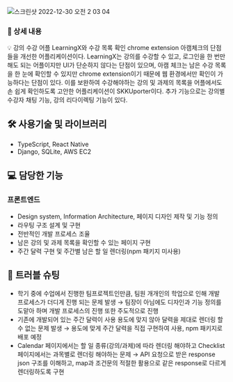 ![스크린샷 2022-12-30 오전 2 03 04](https://user-images.githubusercontent.com/86578246/230535148-20431605-1b73-4165-8ad2-1284ceb0fabe.png)

### 📖 상세 내용

<aside>
💡 강의 수강 어플 LearningX와 수강 목록 확인 chrome extension 아캠체크의 단점들을 개선한 어플리케이션이다. LearningX는 강의를 수강할 수 있고, 로그인을 한 번만 해도 되는 어플이지만 UI가 단순하지 않다는 단점이 있으며, 아캠 체크는 남은 수강 목록을 한 눈에 확인할 수 있지만 chrome extension이기 때문에 웹 환경에서만 확인이 가능하다는 단점이 있다. 이를 보완하여 수강해야하는 강의 및 과제의 목록을 어플에서도 손 쉽게 확인하도록 고안한 어플리케이션이 SKKUporter이다. 추가 기능으로는 강의별 수강자 채팅 기능, 강의 리다이렉팅 기능이 있다.

</aside>

## 🛠 사용기술 및 라이브러리

- TypeScript, React Native
- Django, SQLite, AWS EC2

## 💻 담당한 기능

### 프론트엔드

- Design system, Information Architecture, 페이지 디자인 제작 및 기능 정의
- 라우팅 구조 설계 및 구현
- 전반적인 개발 프로세스 조율
- 남은 강의 및 과제 목록을 확인할 수 있는 페이지 구현
- 주간 달력 구현 및 주간별 남은 할 일 렌더링(npm 패키지 미사용)

## 📐 트러블 슈팅

- 학기 중에 수업에서 진행한 팀프로젝트인만큼, 팀원 개개인의 학업으로 인해 개발 프로세스가 더디게 진행 되는 문제 발생 → 팀장이 아님에도 디자인과 기능 정의를 도맡아 하며 개발 프로세스의 진행 또한 주도적으로 진행
- 기존에 개발되어 있는 주간 달력이 사용 용도에 맞지 않아 달력을 제대로 렌더링 할 수 없는 문제 발생 → 용도에 맞게 주간 달력을 직접 구현하여 사용, npm 패키지로 배포 예정
- Calendar 페이지에서는 할 일 종류(강의/과제)에 따라 렌더링 해야하고 Checklist 페이지에서는 과목별로 렌더링 해야하는 문제 → API 요청으로 받은 response json 구조를 이해하고, map과 조건문의 적절한 활용으로 같은 response로 다르게 렌더링하도록 구현
